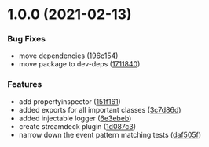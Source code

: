 # 1.0.0 (2021-02-13)


### Bug Fixes

* move dependencies ([196c154](https://github.com/rweich/streamdeck-ts/commit/196c154a7b5fbc37b3b39b72a24b7eef5089d2da))
* move package to dev-deps ([1711840](https://github.com/rweich/streamdeck-ts/commit/171184091ac2e29d0d48dfae8bc99b55fa0ef194))


### Features

* add propertyinspector ([151f161](https://github.com/rweich/streamdeck-ts/commit/151f16130fa88328767417fabaa128dbbd988d9b))
* added exports for all important classes ([3c7d86d](https://github.com/rweich/streamdeck-ts/commit/3c7d86d58355b18fe15f3853fae31654da29d71a))
* added injectable logger ([6e3ebeb](https://github.com/rweich/streamdeck-ts/commit/6e3ebeb37581330c64af7a5d3c4fa2096ec3ed90))
* create streamdeck plugin ([1d087c3](https://github.com/rweich/streamdeck-ts/commit/1d087c392a1028334099c0306aa4c0773126d9ad))
* narrow down the event pattern matching tests ([daf505f](https://github.com/rweich/streamdeck-ts/commit/daf505fe5e1fecac8e5bf671cb69d6252e65f5e4))
